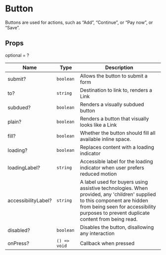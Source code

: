 # Button

Buttons are used for actions, such as “Add”, “Continue”, or “Pay now”, or “Save”.

## Props
optional = ?

| Name | Type | Description |
| --- | --- | --- |
| submit? | <code>boolean</code> | Allows the button to submit a form  |
| to? | <code>string</code> | Destination to link to, renders a Link  |
| subdued? | <code>boolean</code> | Renders a visually subdued button  |
| plain? | <code>boolean</code> | Renders a button that visually looks like a Link  |
| fill? | <code>boolean</code> | Whether the button should fill all available inline space.  |
| loading? | <code>boolean</code> | Replaces content with a loading indicator  |
| loadingLabel? | <code>string</code> | Accessible label for the loading indicator when user prefers reduced motion  |
| accessibilityLabel? | <code>string</code> | A label used for buyers using assistive technologies. When provided, any 'children' supplied to this component are hidden from being seen for accessibility purposes to prevent duplicate content from being read.  |
| disabled? | <code>boolean</code> | Disables the button, disallowing any interaction  |
| onPress? | <code>() => void</code> |  Callback when pressed    |